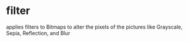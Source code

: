 # filter

applies filters to Bitmaps to alter the pixels of the pictures like Grayscale, Sepia, Reflection, and Blur
